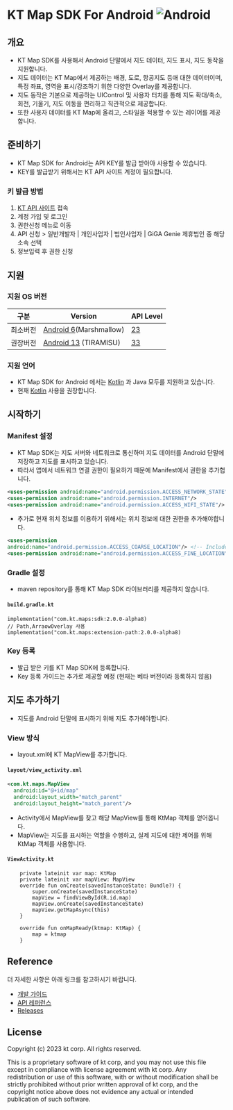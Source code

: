 # KT Map SDK For Android <img alt="Android" src="https://img.shields.io/badge/Android-3DDC84?style=for-the-badge&logo=Android&logoColor=white">

## 개요

- KT Map SDK를 사용해서 Android 단말에서 지도 데이터, 지도 표시, 지도 동작을 지원합니다.
- 지도 데이터는 KT Map에서 제공하는 배경, 도로, 항공지도 등애 대한 데이터이며, 특정 좌표, 영역을 표시/강조하기 위한 다양한 Overlay를 제공합니다.
- 지도 동작은 기본으로 제공하는 UIControl 및 사용자 터치를 통해 지도 확대/축소, 회전, 기울기, 지도 이동을 편리하고 직관적으로 제공합니다.
- 또한 사용자 데이터를 KT Map에 올리고, 스타일을 적용할 수 있는 레이어를 제공합니다.

## 준비하기

- KT Map SDK for Android는 API KEY를 발급 받아야 사용할 수 있습니다.
- KEY를 발급받기 위해서는 KT API 사이트 계정이 필요합니다.

### 키 발급 방법
1. [KT API 사이트](https://apilink.kt.co.kr/) 접속
2. 계정 가입 및 로그인
3. 권한신청 메뉴로 이동
4. API 신청 > 일반개발자 | 개인사업자 | 법인사업자 | GiGA Genie 제휴법인 중 해당 소속 선택
5. 정보입력 후 권한 신청

## 지원

### 지원 OS 버전
| 구분 | Version                                                                     | API Level                                                        |
|-|-----------------------------------------------------------------------------|------------------------------------------------------------------|
| 최소버전 | [Android 6](https://www.android.com/versions/marshmallow-6-0/)(Marshmallow) | [23](https://developer.android.com/tools/releases/platforms#6.0) |
| 권장버전 | [Android 13](https://developer.android.com/about/versions/13) (TIRAMISU)    | [33](https://developer.android.com/tools/releases/platforms#13)                                                           |

### 지원 언어
- KT Map SDK for Android 에서는 [Kotlin](https://developer.android.com/kotlin) 과 Java 모두를 지원하고 있습니다.
- 현재 [Kotlin](https://developer.android.com/kotlin) 사용을 권장합니다.

## 시작하기

### Manifest 설정
- KT Map SDK는 지도 서버와 네트워크로 통신하며 지도 데이터를 Android 단말에 저장하고 지도를 표시하고 있습니다.
- 따라서 앱에서 네트워크 연결 권한이 필요하기 때문에 Manifest에서 권한을 추가헙니다.

```xml
<uses-permission android:name="android.permission.ACCESS_NETWORK_STATE"/>
<uses-permission android:name="android.permission.INTERNET"/>
<uses-permission android:name="android.permission.ACCESS_WIFI_STATE"/> <!-- Always include this permission -->
```

- 추가로 현재 위치 정보를 이용하기 위해서는 위치 정보에 대한 권한을 추가해야합니다.

```xml
<uses-permission
android:name="android.permission.ACCESS_COARSE_LOCATION"/> <!-- Include only if your app benefits from precise location access. -->
<uses-permission android:name="android.permission.ACCESS_FINE_LOCATION"/>

```

### Gradle 설정
- maven repository를 통해 KT Map SDK 라이브러리를 제공하지 않습니다.

#### **`build.gradle.kt`**
```
implementation("com.kt.maps:sdk:2.0.0-alpha8)
// Path,ArraowOverlay 사용
implementation("com.kt.maps:extension-path:2.0.0-alpha8)
```

### Key 등록
- 발급 받은 키를 KT Map SDK에 등록합니다.
- Key 등록 가이드는 추가로 제공할 예정 (현재는 베타 버전이라 등록하지 않음)


## 지도 추가하기

- 지도를 Android 단말에 표시하기 위해 지도 추가해야합니다.

### View 방식

- layout.xml에 KT MapView를 추가합니다.

#### **`layout/view_activity.xml`**
```xml
<com.kt.maps.MapView
  android:id="@+id/map"
  android:layout_width="match_parent"
  android:layout_height="match_parent"/>

```

- Activity에서 MapView를 찾고 해당 MapView를 통해 KtMap 객체를 얻어옵니다.
- MapView는 지도를 표시하는 역할을 수행하고, 실제 지도에 대한 제어를 위해 KtMap 객체를 사용합니다.

#### **`ViewActivity.kt`**
```
    private lateinit var map: KtMap
    private lateinit var mapView: MapView
    override fun onCreate(savedInstanceState: Bundle?) {
        super.onCreate(savedInstanceState)
        mapView = findViewById(R.id.map)
        mapView.onCreate(savedInstanceState)
        mapView.getMapAsync(this)
    }

    override fun onMapReady(ktmap: KtMap) {
        map = ktmap
    }
```


## Reference
더 자세한 사항은 아래 링크를 참고하시기 바랍니다.

- [개발 가이드](https://map.gis.kt.com/mapsdk/android/tutorial/)
- [API 레퍼런스](https://map.gis.kt.com/mapsdk/android/apidoc/)
- [Releases](https://github.com/ktmobility1/android-map-sdk/releases)

## License

Copyright (c) 2023 kt corp. All rights reserved.

This is a proprietary software of kt corp, and you may not use this file
except in compliance with license agreement with kt corp. Any redistribution
or use of this software, with or without modification shall be strictly
prohibited without prior written approval of kt corp, and the copyright
notice above does not evidence any actual or intended publication of such
software.